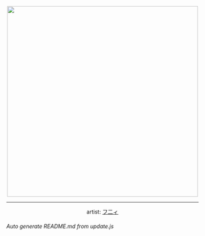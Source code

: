 
<p align="center">
  <img width="500" src="https://nekos.best/api/v2/neko/0234.png">
  <hr/>
  <center>
    artist: <a href="https://www.pixiv.net/en/artworks/80460751">フ二ィ</a>
  </center>
</p>


###### Auto generate README.md from update.js

